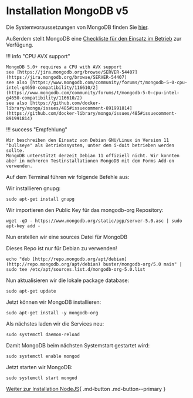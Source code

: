 # Installation MongoDB v5

Die Systemvoraussetzungen von MongoDB finden Sie [hier](https://docs.mongodb.com/manual/administration/production-notes/).

Außerdem stellt MongoDB eine [Checkliste für den Einsatz im Betrieb](https://docs.mongodb.com/manual/administration/production-checklist-operations/#operations-checklist) zur Verfügung.

!!! info "CPU AVX support"

    MongoDB 5.0+ requires a CPU with AVX support
    see [https://jira.mongodb.org/browse/SERVER-54407](https://jira.mongodb.org/browse/SERVER-54407)
    see also [https://www.mongodb.com/community/forums/t/mongodb-5-0-cpu-intel-g4650-compatibility/116610/2](https://www.mongodb.com/community/forums/t/mongodb-5-0-cpu-intel-g4650-compatibility/116610/2)
    see also [https://github.com/docker-library/mongo/issues/485#issuecomment-891991814](https://github.com/docker-library/mongo/issues/485#issuecomment-891991814)

!!! success "Empfehlung"

    Wir beschreiben den Einsatz von Debian GNU/Linux in Version 11 "bullseye" als Betriebssystem, unter dem i-doit betrieben werden sollte.
    MongoDB unterstützt derzeit Debian 11 offiziell nicht. Wir konnten aber in mehreren Testinstallationen MongoDB mit dem Forms Add-on verwenden.

Auf dem Terminal führen wir folgende Befehle aus:

Wir installieren gnupg:

    sudo apt-get install gnupg

Wir importieren den Public Key für das mongodb-org Repository:

    wget -qO - https://www.mongodb.org/static/pgp/server-5.0.asc | sudo apt-key add -

Nun erstellen wir eine sources Datei für MongoDB

Dieses Repo ist nur für Debian zu verwenden!

    echo "deb [http://repo.mongodb.org/apt/debian](http://repo.mongodb.org/apt/debian) buster/mongodb-org/5.0 main" | sudo tee /etc/apt/sources.list.d/mongodb-org-5.0.list

Nun aktualisieren wir die lokale package database:

    sudo apt-get update

Jetzt können wir MongoDB installieren:

    sudo apt-get install -y mongodb-org

Als nächstes laden wir die Services neu:

    sudo systemctl daemon-reload

Damit MongoDB beim nächsten Systemstart gestartet wird:

    sudo systemctl enable mongod

Jetzt starten wir MongoDB:

    sudo systemctl start mongod

[Weiter zur Installation NodeJS](./installation-nodejs.md){ .md-button .md-button--primary }
